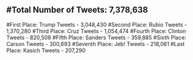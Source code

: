 #Total Number of Tweets: 7,378,638 
---
#First Place: Trump Tweets - 3,048,430
#Second Place: Rubio Tweets - 1,370,280
#Third Place: Cruz Tweets - 1,054,474
#Fourth Place: Clinton Tweets - 820,508
#Fifth Place: Sanders Tweets - 359,885
#Sixth Place: Carson Tweets - 300,693
#Seventh Place: Jeb! Tweets - 218,061
#Last Place: Kasich Tweets - 207,290
